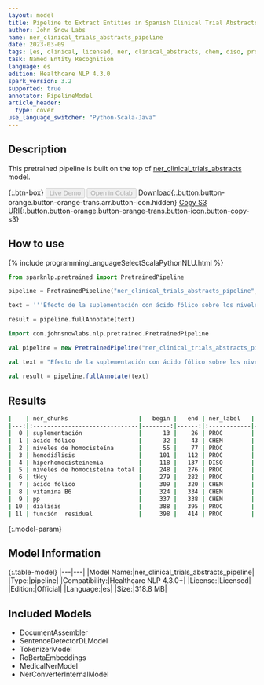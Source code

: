 ```yaml
---
layout: model
title: Pipeline to Extract Entities in Spanish Clinical Trial Abstracts
author: John Snow Labs
name: ner_clinical_trials_abstracts_pipeline
date: 2023-03-09
tags: [es, clinical, licensed, ner, clinical_abstracts, chem, diso, proc]
task: Named Entity Recognition
language: es
edition: Healthcare NLP 4.3.0
spark_version: 3.2
supported: true
annotator: PipelineModel
article_header:
  type: cover
use_language_switcher: "Python-Scala-Java"
---
```


## Description

This pretrained pipeline is built on the top of [ner_clinical_trials_abstracts](https://nlp.johnsnowlabs.com/2022/08/12/ner_clinical_trials_abstracts_es_3_0.html) model.

{:.btn-box}
<button class="button button-orange" disabled>Live Demo</button>
<button class="button button-orange" disabled>Open in Colab</button>
[Download](https://s3.amazonaws.com/auxdata.johnsnowlabs.com/clinical/models/ner_clinical_trials_abstracts_pipeline_es_4.3.0_3.2_1678380962617.zip){:.button.button-orange.button-orange-trans.arr.button-icon.hidden}
[Copy S3 URI](s3://auxdata.johnsnowlabs.com/clinical/models/ner_clinical_trials_abstracts_pipeline_es_4.3.0_3.2_1678380962617.zip){:.button.button-orange.button-orange-trans.button-icon.button-copy-s3}

## How to use



<div class="tabs-box" markdown="1">
{% include programmingLanguageSelectScalaPythonNLU.html %}

```python
from sparknlp.pretrained import PretrainedPipeline

pipeline = PretrainedPipeline("ner_clinical_trials_abstracts_pipeline", "es", "clinical/models")

text = '''Efecto de la suplementación con ácido fólico sobre los niveles de homocisteína total en pacientes en hemodiálisis. La hiperhomocisteinemia es un marcador de riesgo independiente de morbimortalidad cardiovascular. Hemos prospectivamente reducir los niveles de homocisteína total (tHcy) mediante suplemento con ácido fólico y vitamina B6 (pp), valorando su posible correlación con dosis de diálisis, función  residual y parámetros nutricionales.'''

result = pipeline.fullAnnotate(text)
```
```scala
import com.johnsnowlabs.nlp.pretrained.PretrainedPipeline

val pipeline = new PretrainedPipeline("ner_clinical_trials_abstracts_pipeline", "es", "clinical/models")

val text = "Efecto de la suplementación con ácido fólico sobre los niveles de homocisteína total en pacientes en hemodiálisis. La hiperhomocisteinemia es un marcador de riesgo independiente de morbimortalidad cardiovascular. Hemos prospectivamente reducir los niveles de homocisteína total (tHcy) mediante suplemento con ácido fólico y vitamina B6 (pp), valorando su posible correlación con dosis de diálisis, función  residual y parámetros nutricionales."

val result = pipeline.fullAnnotate(text)
```
</div>

## Results

```bash
|    | ner_chunks                    |   begin |   end | ner_label   |   confidence |
|---:|:------------------------------|--------:|------:|:------------|-------------:|
|  0 | suplementación                |      13 |    26 | PROC        |     0.9987   |
|  1 | ácido fólico                  |      32 |    43 | CHEM        |     0.8828   |
|  2 | niveles de homocisteína       |      55 |    77 | PROC        |     0.584633 |
|  3 | hemodiálisis                  |     101 |   112 | PROC        |     0.9998   |
|  4 | hiperhomocisteinemia          |     118 |   137 | DISO        |     0.9977   |
|  5 | niveles de homocisteína total |     248 |   276 | PROC        |     0.604225 |
|  6 | tHcy                          |     279 |   282 | PROC        |     0.9699   |
|  7 | ácido fólico                  |     309 |   320 | CHEM        |     0.90385  |
|  8 | vitamina B6                   |     324 |   334 | CHEM        |     0.9748   |
|  9 | pp                            |     337 |   338 | CHEM        |     0.96     |
| 10 | diálisis                      |     388 |   395 | PROC        |     0.9982   |
| 11 | función  residual             |     398 |   414 | PROC        |     0.73045  |
```

{:.model-param}
## Model Information

{:.table-model}
|---|---|
|Model Name:|ner_clinical_trials_abstracts_pipeline|
|Type:|pipeline|
|Compatibility:|Healthcare NLP 4.3.0+|
|License:|Licensed|
|Edition:|Official|
|Language:|es|
|Size:|318.8 MB|

## Included Models

- DocumentAssembler
- SentenceDetectorDLModel
- TokenizerModel
- RoBertaEmbeddings
- MedicalNerModel
- NerConverterInternalModel